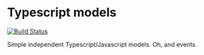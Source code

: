 # Typescript models
[![Build Status](https://travis-ci.org/wendbv/typescript-models.svg?branch=master)](https://travis-ci.org/wendbv/typescript-models)

Simple independent Typescript/Javascript models. Oh, and events.
